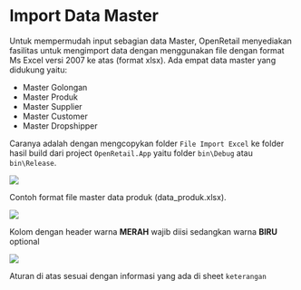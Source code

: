Import Data Master
==============================================

Untuk mempermudah input sebagian data Master, OpenRetail menyediakan fasilitas untuk mengimport data dengan menggunakan file dengan format Ms Excel versi 2007 ke atas (format xlsx). Ada empat data master yang didukung yaitu:

* Master Golongan
* Master Produk
* Master Supplier
* Master Customer
* Master Dropshipper

Caranya adalah dengan mengcopykan folder `File Import Excel` ke folder hasil build dari project `OpenRetail.App` yaitu folder `bin\Debug` atau `bin\Release`.

![](https://openretailblog.files.wordpress.com/2017/04/11042017-1.png)

Contoh format file master data produk (data_produk.xlsx).

![](https://openretailblog.files.wordpress.com/2017/04/11042017-2.png)

Kolom dengan header warna **MERAH** wajib diisi sedangkan warna **BIRU** optional

![](https://openretailblog.files.wordpress.com/2017/04/11042017-3.png)

Aturan di atas sesuai dengan informasi yang ada di sheet `keterangan`